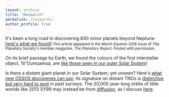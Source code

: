```yaml
---
layout: archive
title: "Research"
permalink: /research/
author_profile: true
---
```


<!--New first-author paper in ApJS: <br/><i><a href="">OSSOS: VII. 800+ trans-Neptunian objects —
the complete data release.</a></i> <br/> -->

It's been a long road to discovering 840 minor planets beyond Neptune:
<a href="Beyond_Neptune.pdf">here's what we found!</a>
<small>This article appeared in the March Equinox 2018 issue of The Planetary Society's
    member magazine, <i>The Planetary Report</i>.
Posted with permission.</small>


On its brief passage by Earth, we found the colours of the first interstellar object, 1I/ʻOumuamua,
are <a href="https://arxiv.org/abs/1711.06214">like those seen in our outer Solar System</a>!


Is there a distant giant planet in our Solar System, yet unseen?
Here's <a href="https://arxiv.org/abs/1706.05348">what new OSSOS discoveries can say</a>;
its signature on distant TNOs is <a href="http://arxiv.org/abs/1605.06575">distinctive but very hard to spot</a> in past surveys.
The 20,000 year-long orbits of little worlds like 2013 SY99 may instead be from
<a href="https://arxiv.org/abs/1704.01952">diffusion</a>, as I discuss
<a href="https://theconversation.com/our-discovery-of-a-minor-planet-beyond-neptune-shows-there-might-not-be-a-planet-nine-after-all-75656">here</a>.

<!---                    Our OSSOS discovery of dwarf planet 2015 RR245 has some excellent summaries from the
<a href="http://www.theglobeandmail.com/technology/science/new-dwarf-planet-spotted-at-solar-systems-outer-fringe/article30854098/">Globe and Mail</a>,
<a href="http://news.nationalgeographic.com/2016/07/mini-pluto-dwarf-planet-discovery-astronomy/">National Geographic</a>,
<a href="http://www.nytimes.com/2016/07/14/science/astronomers-discover-new-likely-dwarf-planet.html?smid=pl-share&_r=0">NY Times</a>,
<a href="http://www.skyandtelescope.com/astronomy-news/new_kbo_2015-rr245/">Sky and Telescope</a>,
<a href="https://eos.org/articles/new-found-dwarf-planet-points-to-solar-systems-chaotic-past">EOS</a>,
and the <a href="http://www.cbc.ca/news/technology/dwarf-planet-discovered-2015-rr245-1.3676014?cmp=rss">CBC</a>.
</br>
</br> -->
